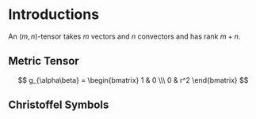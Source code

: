 # Introductions

An $(m,n)$-tensor takes $m$ vectors and $n$ convectors and has rank $m+n$.

## Metric Tensor

$$
g_{\alpha\beta} = \begin{bmatrix}
1 & 0 \\\
0 & r^2
\end{bmatrix}
$$

## Christoffel Symbols
